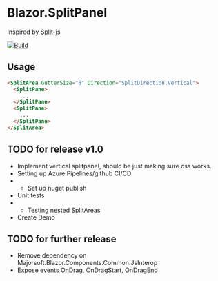 # Blazor.SplitPanel
Inspired by [Split-js](https://split.js.org/)

[![Build](https://github.com/crikke/Blazor.SplitPanel/actions/workflows/CI-github.yml/badge.svg)](https://github.com/crikke/Blazor.SplitPanel/actions/workflows/CI-github.yml)

## Usage
```HTML
<SplitArea GutterSize="8" Direction="SplitDirection.Vertical">
  <SplitPane>
    ...
  </SplitPane>
  <SplitPane>
    ...
  </SplitPane>
</SplitArea>
```

## TODO for release v1.0
- Implement vertical splitpanel, should be just making sure css works.
- Setting up Azure Pipelines/github CI/CD
- - Set up nuget publish 
- Unit tests
- - Testing nested SplitAreas
- Create Demo

## TODO for further release
- Remove dependency on Majorsoft.Blazor.Components.Common.JsInterop
- Expose events OnDrag, OnDragStart, OnDragEnd 
